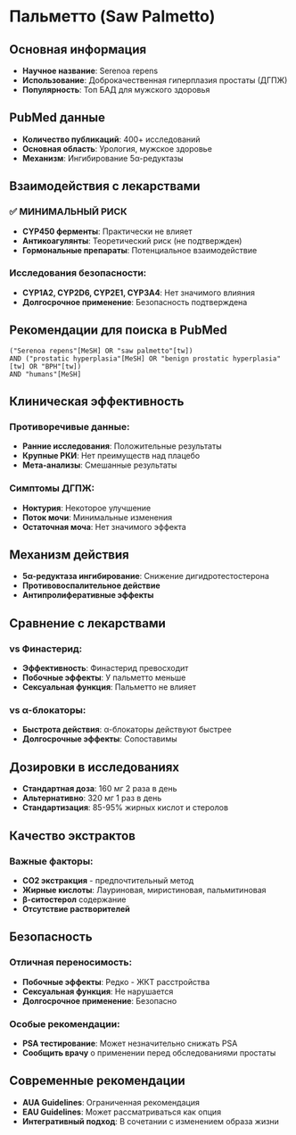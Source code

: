 # Пальметто (Saw Palmetto)

## Основная информация
- **Научное название**: Serenoa repens
- **Использование**: Доброкачественная гиперплазия простаты (ДГПЖ)
- **Популярность**: Топ БАД для мужского здоровья

## PubMed данные
- **Количество публикаций**: 400+ исследований
- **Основная область**: Урология, мужское здоровье
- **Механизм**: Ингибирование 5α-редуктазы

## Взаимодействия с лекарствами
### ✅ МИНИМАЛЬНЫЙ РИСК
- **CYP450 ферменты**: Практически не влияет
- **Антикоагулянты**: Теоретический риск (не подтвержден)
- **Гормональные препараты**: Потенциальное взаимодействие

### Исследования безопасности:
- **CYP1A2, CYP2D6, CYP2E1, CYP3A4**: Нет значимого влияния
- **Долгосрочное применение**: Безопасность подтверждена

## Рекомендации для поиска в PubMed
```
("Serenoa repens"[MeSH] OR "saw palmetto"[tw])
AND ("prostatic hyperplasia"[MeSH] OR "benign prostatic hyperplasia"[tw] OR "BPH"[tw])
AND "humans"[MeSH]
```

## Клиническая эффективность
### Противоречивые данные:
- **Ранние исследования**: Положительные результаты
- **Крупные РКИ**: Нет преимуществ над плацебо
- **Мета-анализы**: Смешанные результаты

### Симптомы ДГПЖ:
- **Ноктурия**: Некоторое улучшение
- **Поток мочи**: Минимальные изменения
- **Остаточная моча**: Нет значимого эффекта

## Механизм действия
- **5α-редуктаза ингибирование**: Снижение дигидротестостерона
- **Противовоспалительное действие**
- **Антипролиферативные эффекты**

## Сравнение с лекарствами
### vs Финастерид:
- **Эффективность**: Финастерид превосходит
- **Побочные эффекты**: У пальметто меньше
- **Сексуальная функция**: Пальметто не влияет

### vs α-блокаторы:
- **Быстрота действия**: α-блокаторы действуют быстрее
- **Долгосрочные эффекты**: Сопоставимы

## Дозировки в исследованиях
- **Стандартная доза**: 160 мг 2 раза в день
- **Альтернативно**: 320 мг 1 раз в день
- **Стандартизация**: 85-95% жирных кислот и стеролов

## Качество экстрактов
### Важные факторы:
- **CO2 экстракция** - предпочтительный метод
- **Жирные кислоты**: Лауриновая, миристиновая, пальмитиновая
- **β-ситостерол** содержание
- **Отсутствие растворителей**

## Безопасность
### Отличная переносимость:
- **Побочные эффекты**: Редко - ЖКТ расстройства
- **Сексуальная функция**: Не нарушается
- **Долгосрочное применение**: Безопасно

### Особые рекомендации:
- **PSA тестирование**: Может незначительно снижать PSA
- **Сообщить врачу** о применении перед обследованиями простаты

## Современные рекомендации
- **AUA Guidelines**: Ограниченная рекомендация
- **EAU Guidelines**: Может рассматриваться как опция
- **Интегративный подход**: В сочетании с изменением образа жизни